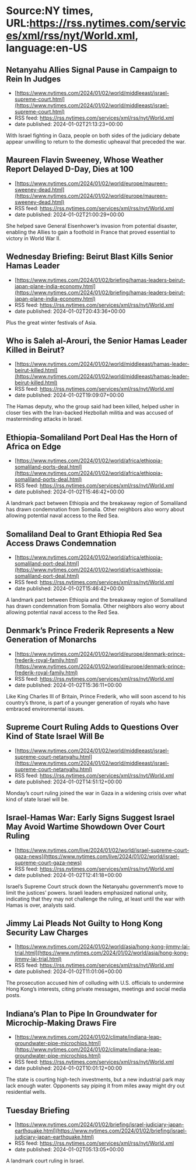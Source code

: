 # Source:NY times, URL:https://rss.nytimes.com/services/xml/rss/nyt/World.xml, language:en-US

## Netanyahu Allies Signal Pause in Campaign to Rein In Judges
 - [https://www.nytimes.com/2024/01/02/world/middleeast/israel-supreme-court.html](https://www.nytimes.com/2024/01/02/world/middleeast/israel-supreme-court.html)
 - RSS feed: https://rss.nytimes.com/services/xml/rss/nyt/World.xml
 - date published: 2024-01-02T21:13:23+00:00

With Israel fighting in Gaza, people on both sides of the judiciary debate appear unwilling to return to the domestic upheaval that preceded the war.

## Maureen Flavin Sweeney, Whose Weather Report Delayed D-Day, Dies at 100
 - [https://www.nytimes.com/2024/01/02/world/europe/maureen-sweeney-dead.html](https://www.nytimes.com/2024/01/02/world/europe/maureen-sweeney-dead.html)
 - RSS feed: https://rss.nytimes.com/services/xml/rss/nyt/World.xml
 - date published: 2024-01-02T21:00:29+00:00

She helped save General Eisenhower’s invasion from potential disaster, enabling the Allies to gain a foothold in France that proved essential to victory in World War II.

## Wednesday Briefing: Beirut Blast Kills Senior Hamas Leader
 - [https://www.nytimes.com/2024/01/02/briefing/hamas-leaders-beirut-japan-plane-india-economy.html](https://www.nytimes.com/2024/01/02/briefing/hamas-leaders-beirut-japan-plane-india-economy.html)
 - RSS feed: https://rss.nytimes.com/services/xml/rss/nyt/World.xml
 - date published: 2024-01-02T20:43:36+00:00

Plus the great winter festivals of Asia.

## Who is Saleh al-Arouri, the Senior Hamas Leader Killed in Beirut?
 - [https://www.nytimes.com/2024/01/02/world/middleeast/hamas-leader-beirut-killed.html](https://www.nytimes.com/2024/01/02/world/middleeast/hamas-leader-beirut-killed.html)
 - RSS feed: https://rss.nytimes.com/services/xml/rss/nyt/World.xml
 - date published: 2024-01-02T19:09:07+00:00

The Hamas deputy, who the group said had been killed, helped usher in closer ties with the Iran-backed Hezbollah militia and was accused of masterminding attacks in Israel.

## Ethiopia-Somaliland Port Deal Has the Horn of Africa on Edge
 - [https://www.nytimes.com/2024/01/02/world/africa/ethiopia-somaliland-ports-deal.html](https://www.nytimes.com/2024/01/02/world/africa/ethiopia-somaliland-ports-deal.html)
 - RSS feed: https://rss.nytimes.com/services/xml/rss/nyt/World.xml
 - date published: 2024-01-02T15:46:42+00:00

A landmark pact between Ethiopia and the breakaway region of Somaliland has drawn condemnation from Somalia. Other neighbors also worry about allowing potential naval access to the Red Sea.

## Somaliland Deal to Grant Ethiopia Red Sea Access Draws Condemnation
 - [https://www.nytimes.com/2024/01/02/world/africa/ethiopia-somaliland-port-deal.html](https://www.nytimes.com/2024/01/02/world/africa/ethiopia-somaliland-port-deal.html)
 - RSS feed: https://rss.nytimes.com/services/xml/rss/nyt/World.xml
 - date published: 2024-01-02T15:46:42+00:00

A landmark pact between Ethiopia and the breakaway region of Somaliland has drawn condemnation from Somalia. Other neighbors also worry about allowing potential naval access to the Red Sea.

## Denmark’s Prince Frederik Represents a New Generation of Monarchs
 - [https://www.nytimes.com/2024/01/02/world/europe/denmark-prince-frederik-royal-family.html](https://www.nytimes.com/2024/01/02/world/europe/denmark-prince-frederik-royal-family.html)
 - RSS feed: https://rss.nytimes.com/services/xml/rss/nyt/World.xml
 - date published: 2024-01-02T15:36:11+00:00

Like King Charles III of Britain, Prince Frederik, who will soon ascend to his country’s throne, is part of a younger generation of royals who have embraced environmental issues.

## Supreme Court Ruling Adds to Questions Over Kind of State Israel Will Be
 - [https://www.nytimes.com/2024/01/02/world/middleeast/israel-supreme-court-netanyahu.html](https://www.nytimes.com/2024/01/02/world/middleeast/israel-supreme-court-netanyahu.html)
 - RSS feed: https://rss.nytimes.com/services/xml/rss/nyt/World.xml
 - date published: 2024-01-02T14:51:12+00:00

Monday’s court ruling joined the war in Gaza in a widening crisis over what kind of state Israel will be.

## Israel-Hamas War: Early Signs Suggest Israel May Avoid Wartime Showdown Over Court Ruling
 - [https://www.nytimes.com/live/2024/01/02/world/israel-supreme-court-gaza-news](https://www.nytimes.com/live/2024/01/02/world/israel-supreme-court-gaza-news)
 - RSS feed: https://rss.nytimes.com/services/xml/rss/nyt/World.xml
 - date published: 2024-01-02T12:41:18+00:00

Israel’s Supreme Court struck down the Netanyahu government’s move to limit the justices’ powers. Israeli leaders emphasized national unity, indicating that they may not challenge the ruling, at least until the war with Hamas is over, analysts said.

## Jimmy Lai Pleads Not Guilty to Hong Kong Security Law Charges
 - [https://www.nytimes.com/2024/01/02/world/asia/hong-kong-jimmy-lai-trial.html](https://www.nytimes.com/2024/01/02/world/asia/hong-kong-jimmy-lai-trial.html)
 - RSS feed: https://rss.nytimes.com/services/xml/rss/nyt/World.xml
 - date published: 2024-01-02T11:01:06+00:00

The prosecution accused him of colluding with U.S. officials to undermine Hong Kong’s interests, citing private messages, meetings and social media posts.

## Indiana’s Plan to Pipe In Groundwater for Microchip-Making Draws Fire
 - [https://www.nytimes.com/2024/01/02/climate/indiana-leap-groundwater-pipe-microchips.html](https://www.nytimes.com/2024/01/02/climate/indiana-leap-groundwater-pipe-microchips.html)
 - RSS feed: https://rss.nytimes.com/services/xml/rss/nyt/World.xml
 - date published: 2024-01-02T10:01:12+00:00

The state is courting high-tech investments, but a new industrial park may lack enough water. Opponents say piping it from miles away might dry out residential wells.

## Tuesday Briefing
 - [https://www.nytimes.com/2024/01/02/briefing/israel-judiciary-japan-earthquake.html](https://www.nytimes.com/2024/01/02/briefing/israel-judiciary-japan-earthquake.html)
 - RSS feed: https://rss.nytimes.com/services/xml/rss/nyt/World.xml
 - date published: 2024-01-02T05:13:05+00:00

A landmark court ruling in Israel.

